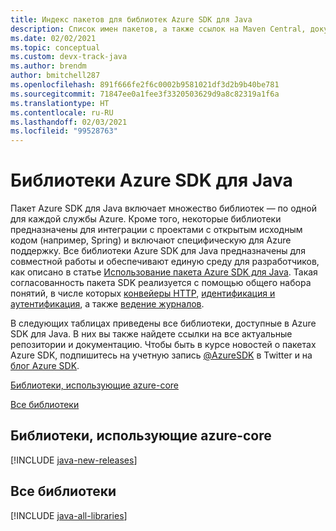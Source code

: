 ```yaml
---
title: Индекс пакетов для библиотек Azure SDK для Java
description: Список имен пакетов, а также ссылок на Maven Central, документацию и исходный код для всех библиотек в пакете Azure SDK для Java.
ms.date: 02/02/2021
ms.topic: conceptual
ms.custom: devx-track-java
ms.author: brendm
author: bmitchell287
ms.openlocfilehash: 891f666fe2f6c0002b9581021df3d2b9b40be781
ms.sourcegitcommit: 71847ee0a1fee3f3320503629d9a8c82319a1f6a
ms.translationtype: HT
ms.contentlocale: ru-RU
ms.lasthandoff: 02/03/2021
ms.locfileid: "99528763"
---
```

# <a name="azure-sdk-for-java-libraries"></a>Библиотеки Azure SDK для Java

Пакет Azure SDK для Java включает множество библиотек — по одной для каждой службы Azure. Кроме того, некоторые библиотеки предназначены для интеграции с проектами с открытым исходным кодом (например, Spring) и включают специфическую для Azure поддержку. Все библиотеки Azure SDK для Java предназначены для совместной работы и обеспечивают единую среду для разработчиков, как описано в статье [Использование пакета Azure SDK для Java](overview.md). Такая согласованность пакета SDK реализуется с помощью общего набора понятий, в числе которых [конвейеры HTTP](http-client-pipeline.md), [идентификация и аутентификация](identity.md), а также [ведение журналов](logging-overview.md).

В следующих таблицах приведены все библиотеки, доступные в Azure SDK для Java. В них вы также найдете ссылки на все актуальные репозитории и документацию. Чтобы быть в курсе новостей о пакетах Azure SDK, подпишитесь на учетную запись [@AzureSDK](https://twitter.com/azuresdk) в Twitter и на [блог Azure SDK](https://devblogs.microsoft.com/azure-sdk/).

[Библиотеки, использующие azure-core](#libraries-using-azure-core)

[Все библиотеки](#all-libraries)

## <a name="libraries-using-azure-core"></a>Библиотеки, использующие azure-core

[!INCLUDE [java-new-releases](../../includes/java-new.md)]

## <a name="all-libraries"></a>Все библиотеки

[!INCLUDE [java-all-libraries](../../includes/java-all.md)]
